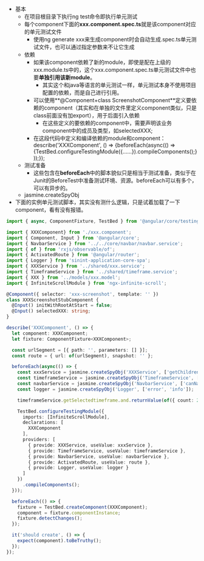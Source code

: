 * 基本
    * 在项目根目录下执行ng test命令即执行单元测试
    * 每个component下面的**xxx.component.spec.ts**就是该component对应的单元测试文件
        * 使用ng generate xxx来生成component时会自动生成.spec.ts单元测试文件，也可以通过指定参数来不让它生成
    * 依赖
        * 如果该component依赖了新的module，即使是配在上级的xxx.module.ts中的，这个xxx.component.spec.ts单元测试文件中也要**单独引用该新module**。
            * 其实这个和java等语言的单元测试一样，单元测试本身不使用项目配置的依赖，而是自己进行引用。
        * 可以使用**@Component+class ScreenshotComponent**定义要依赖的component（其实和在单独的文件里定义component类似，只是class前面没有加export），用于后面引入依赖
            * 在这些定义的要依赖的component中，需要声明该业务component中的成员及类型，如selectedXXX;
        * 在这段代码中定义和编译依赖的module和component：describe('XXXComponent', () => {beforeEach(async(() => {TestBed.configureTestingModule({…...}).compileComponents();}));});
    * 测试准备
        * 这些包含在**beforeEach**中的脚本貌似只是相当于测试准备，类似于在Junit的BeforeTest中准备测试环境、资源。beforeEach可以有多个，可以有异步的。
    * jasmine.createSpyObj
* 下面的实例单元测试脚本，其实没有测什么逻辑，只是试着加载了一下component，看有没有报错。

```typescript
import { async, ComponentFixture, TestBed } from '@angular/core/testing';

import { XXXComponent} from './xxx.component';
import { Component, Input } from '@angular/core';
import { NavbarService } from '../../core/navbar/navbar.service';
import { of } from 'rxjs/observable/of';
import { ActivatedRoute } from '@angular/router';
import { Logger } from 'sinint-application-core-spa';
import { XXXService } from '../shared/xxx.service';
import { TimeframeService } from '../shared/timeframe.service';
import { XXX } from '../models/xxx.model';
import { InfiniteScrollModule } from 'ngx-infinite-scroll';

@Component({ selector: 'xxx-screenshot', template: '' })
class XXXScreenshotStubComponent {
  @Input() initWithRootAtStart = false;
  @Input() selectedXXX: string;
}

describe('XXXComponent', () => {
  let component: XXXComponent;
  let fixture: ComponentFixture<XXXComponent>;

  const urlSegment = [{ path: '', parameters: [] }];
  const route = { url: of(urlSegment), snapshot: '' };

  beforeEach(async(() => {
    const xxxService = jasmine.createSpyObj('XXXService', ['getChildrenXXX', 'getXXX']);
    const timeframeService = jasmine.createSpyObj('TimeframeService', ['getSelectedtimeframe']);
    const navbarService = jasmine.createSpyObj('NavbarService', ['canNavigateBack']);
    const logger = jasmine.createSpyObj('Logger', ['error', 'info']);

    timeframeService.getSelectedtimeframe.and.returnValue(of({ count: 24, unit: 'today', value: 'today' }));

    TestBed.configureTestingModule({
      imports: [InfiniteScrollModule],
      declarations: [
        XXXComponent
      ],
      providers: [
        { provide: XXXService, useValue: xxxService },
        { provide: TimeframeService, useValue: timeframeService },
        { provide: NavbarService, useValue: navbarService },
        { provide: ActivatedRoute, useValue: route },
        { provide: Logger, useValue: logger }
      ]
    })
      .compileComponents();
  }));

  beforeEach(() => {
    fixture = TestBed.createComponent(XXXComponent);
    component = fixture.componentInstance;
    fixture.detectChanges();
  });

  it('should create', () => {
    expect(component).toBeTruthy();
  });
});

```